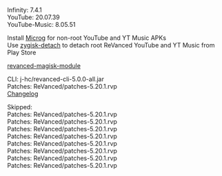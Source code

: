 Infinity: 7.4.1  
YouTube: 20.07.39  
YouTube-Music: 8.05.51  

Install [Microg](https://github.com/ReVanced/GmsCore/releases) for non-root YouTube and YT Music APKs  
Use [zygisk-detach](https://github.com/j-hc/zygisk-detach) to detach root ReVanced YouTube and YT Music from Play Store  

[revanced-magisk-module](https://github.com/j-hc/revanced-magisk-module)
  
CLI: j-hc/revanced-cli-5.0.0-all.jar  
Patches: ReVanced/patches-5.20.1.rvp  
[Changelog](https://github.com/ReVanced/revanced-patches/releases/tag/v5.20.1)  

Skipped:  
Patches: ReVanced/patches-5.20.1.rvp  
Patches: ReVanced/patches-5.20.1.rvp  
Patches: ReVanced/patches-5.20.1.rvp  
Patches: ReVanced/patches-5.20.1.rvp  
Patches: ReVanced/patches-5.20.1.rvp  
Patches: ReVanced/patches-5.20.1.rvp  
Patches: ReVanced/patches-5.20.1.rvp  
Patches: ReVanced/patches-5.20.1.rvp                  
